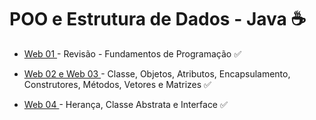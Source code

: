# POO e Estrutura de Dados - Java :coffee:
<ul>
  <li><p> <a href="https://github.com/tatyane-calixto/poo-estrutura-de-dados/tree/main/Web%20I">Web 01 </a> - Revisão - Fundamentos de Programação &#9989;</p></li>
   <li><p> <a href="https://github.com/tatyane-calixto/poo-estrutura-de-dados/tree/main/Web%20II%20e%20Web%20III/Aula2/src/main/java/com/mycompany/aula2">Web 02 e Web 03 </a> - Classe, 
Objetos, Atributos, Encapsulamento, Construtores, Métodos, Vetores e Matrizes &#9989;</p></li>
 <li><p> <a href="https://github.com/tatyane-calixto/poo-estrutura-de-dados/tree/main/Web%20IV"> Web 04 </a> - Herança, Classe Abstrata e Interface &#9989;</p></li>

</ul>

